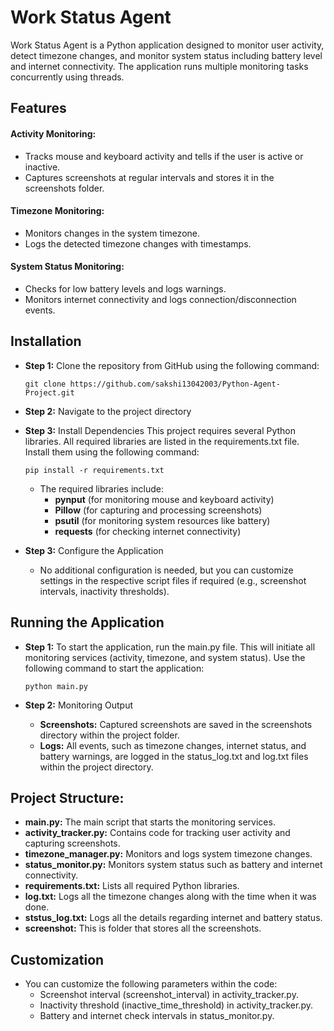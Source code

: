 # Work Status Agent
Work Status Agent is a Python application designed to monitor user activity, detect timezone changes, and monitor system status including battery level and internet connectivity. The application runs multiple monitoring tasks concurrently using threads.


## Features

#### Activity Monitoring:
* Tracks mouse and keyboard activity and tells if the user is active or inactive.
* Captures screenshots at regular intervals and stores it in the screenshots folder.

#### Timezone Monitoring:
* Monitors changes in the system timezone.
* Logs the detected timezone changes with timestamps.

#### System Status Monitoring:
* Checks for low battery levels and logs warnings.
* Monitors internet connectivity and logs connection/disconnection events.


## Installation
- **Step 1:** Clone the repository from GitHub using the following command:
  ```
  git clone https://github.com/sakshi13042003/Python-Agent-Project.git
  ```
- **Step 2:** Navigate to the project directory

- **Step 3:** Install Dependencies
This project requires several Python libraries. All required libraries are listed in the requirements.txt file. Install them using the following command:
  ```
  pip install -r requirements.txt
  ```
  * The required libraries include:
    * **pynput** (for monitoring mouse and keyboard activity)
    * **Pillow** (for capturing and processing screenshots)
    * **psutil** (for monitoring system resources like battery)
    * **requests** (for checking internet connectivity)

- **Step 3:** Configure the Application
  - No additional configuration is needed, but you can customize settings in the respective script files if required (e.g., screenshot intervals, inactivity thresholds).

## Running the Application
- **Step 1:** To start the application, run the main.py file. This will initiate all monitoring services (activity, timezone, and system status). Use the following command to start the application:
  
  ```
  python main.py
  ```
- **Step 2:** Monitoring Output
  - **Screenshots:** Captured screenshots are saved in the screenshots directory within the project folder.
  - **Logs:** All events, such as timezone changes, internet status, and battery warnings, are logged in the status_log.txt and log.txt files within the project directory.

## Project Structure:
- **main.py:** The main script that starts the monitoring services.
- **activity_tracker.py:** Contains code for tracking user activity and capturing screenshots.
- **timezone_manager.py:** Monitors and logs system timezone changes.
- **status_monitor.py:** Monitors system status such as battery and internet connectivity.
- **requirements.txt:** Lists all required Python libraries.
- **log.txt:** Logs all the timezone changes along with the time when it was done.
- **ststus_log.txt:** Logs all the details regarding internet and battery status.
- **screenshot:** This is folder that stores all the screenshots.

## Customization
- You can customize the following parameters within the code:
  - Screenshot interval (screenshot_interval) in activity_tracker.py.
  - Inactivity threshold (inactive_time_threshold) in activity_tracker.py.
  - Battery and internet check intervals in status_monitor.py.
